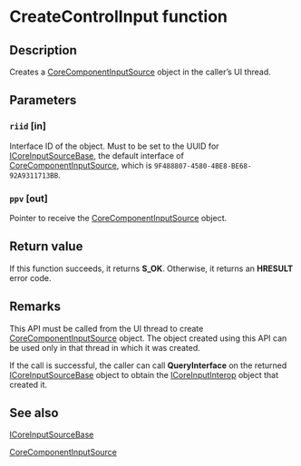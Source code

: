 # CreateControlInput function

## Description

Creates a [CoreComponentInputSource](https://learn.microsoft.com/uwp/api/windows.ui.core.corecomponentinputsource) object in the caller’s UI thread.

## Parameters

### `riid` [in]

Interface ID of the object. Must to be set to the UUID for [ICoreInputSourceBase](https://learn.microsoft.com/uwp/api/windows.ui.core.icoreinputsourcebase), the default interface of [CoreComponentInputSource](https://learn.microsoft.com/uwp/api/windows.ui.core.corecomponentinputsource), which is `9F488807-4580-4BE8-BE68-92A9311713BB`.

### `ppv` [out]

Pointer to receive the [CoreComponentInputSource](https://learn.microsoft.com/uwp/api/windows.ui.core.corecomponentinputsource) object.

## Return value

If this function succeeds, it returns **S_OK**. Otherwise, it returns an **HRESULT** error code.

## Remarks

This API must be called from the UI thread to create [CoreComponentInputSource](https://learn.microsoft.com/uwp/api/windows.ui.core.corecomponentinputsource) object. The object created using this API can be used only in that thread in which it was created.

If the call is successful, the caller can call **QueryInterface** on the returned [ICoreInputSourceBase](https://learn.microsoft.com/uwp/api/windows.ui.core.icoreinputsourcebase) object to obtain the [ICoreInputInterop](https://learn.microsoft.com/windows/desktop/api/corewindow/nn-corewindow-icoreinputinterop) object that created it.

## See also

[ICoreInputSourceBase](https://learn.microsoft.com/uwp/api/windows.ui.core.icoreinputsourcebase)

[CoreComponentInputSource](https://learn.microsoft.com/uwp/api/windows.ui.core.corecomponentinputsource)